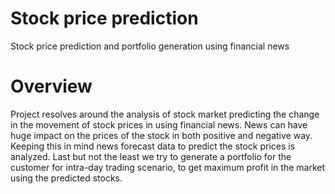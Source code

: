 # Stock price prediction

Stock price prediction and portfolio generation using financial news

# Overview

Project resolves around the analysis of stock market predicting the change in the movement of stock prices in using financial news. News can have huge impact on the prices of the stock in both positive and negative way. Keeping this in mind news forecast data to predict the stock prices is analyzed. Last but not the least we try to generate a portfolio for the customer for intra-day trading scenario, to get maximum profit in the market using the predicted stocks.
